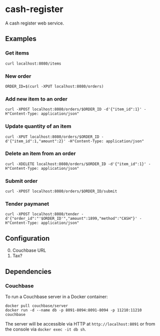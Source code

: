 # cash-register

A cash register web service.

## Examples

### Get items

    curl localhost:8080/items

### New order

    ORDER_ID=$(curl -XPUT localhost:8080/orders)

### Add new item to an order

    curl -XPOST localhost:8080/orders/$ORDER_ID -d'{"item_id":1}' -H"Content-Type: application/json"

### Update quantity of an item

    curl -XPUT localhost:8080/orders/$ORDER_ID -d'{"item_id":1,"amount":2}' -H"Content-Type: application/json"

### Delete an item from an order

    curl -XDELETE localhost:8080/orders/$ORDER_ID -d'{"item_id":1}' -H"Content-Type: application/json"

### Submit order

    curl -XPOST localhost:8080/orders/$ORDER_ID/submit

### Tender paymanet

    curl -XPOST localhost:8080/tender -d'{"order_id":"'$ORDER_ID'","amount":1899,"method":"CASH"}' -H"Content-Type: application/json"

## Configuration

0. Couchbase URL
0. Tax?

## Dependencies

### Couchbase

To run a Couchbase server in a Docker container:

    docker pull couchbase/server
    docker run -d --name db -p 8091-8094:8091-8094 -p 11210:11210 couchbase

The server will be accessible via HTTP at `http://localhost:8091` or from the console via `docker exec -it db sh`.
